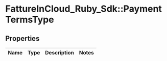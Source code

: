# FattureInCloud_Ruby_Sdk::PaymentTermsType

## Properties

| Name | Type | Description | Notes |
| ---- | ---- | ----------- | ----- |

